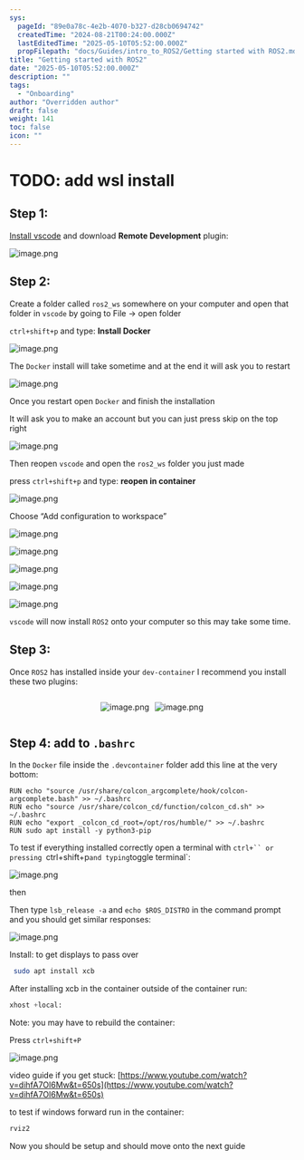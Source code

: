 ```yaml
---
sys:
  pageId: "89e0a78c-4e2b-4070-b327-d28cb0694742"
  createdTime: "2024-08-21T00:24:00.000Z"
  lastEditedTime: "2025-05-10T05:52:00.000Z"
  propFilepath: "docs/Guides/intro_to_ROS2/Getting started with ROS2.md"
title: "Getting started with ROS2"
date: "2025-05-10T05:52:00.000Z"
description: ""
tags:
  - "Onboarding"
author: "Overridden author"
draft: false
weight: 141
toc: false
icon: ""
---
```


# TODO: add wsl install

## Step 1:

[Install vscode](https://code.visualstudio.com/download) and download **Remote Development** plugin:

![image.png](https://prod-files-secure.s3.us-west-2.amazonaws.com/d518164a-d88e-44d1-a4ee-3adb3bd8bce0/efb52993-1881-4a40-b95e-6f020334f022/image.png?X-Amz-Algorithm=AWS4-HMAC-SHA256&X-Amz-Content-Sha256=UNSIGNED-PAYLOAD&X-Amz-Credential=ASIAZI2LB466RPMOHR7P%2F20250520%2Fus-west-2%2Fs3%2Faws4_request&X-Amz-Date=20250520T100946Z&X-Amz-Expires=3600&X-Amz-Security-Token=IQoJb3JpZ2luX2VjEOr%2F%2F%2F%2F%2F%2F%2F%2F%2F%2FwEaCXVzLXdlc3QtMiJIMEYCIQDjzKLAiEYCzkP0UDLT9R2l76ypaBaCAh5VyCzWVQ2VhAIhAOfFHtXSUTcsRs43eU%2Ba1UcY2zLzSSPtbNg1s9Pxp5zHKogECKL%2F%2F%2F%2F%2F%2F%2F%2F%2F%2FwEQABoMNjM3NDIzMTgzODA1Igy%2BW1fmEeYjMhkXujkq3AMvoZnycvq19eicNcnVt2ZCxWVmyI0vXskkuM%2BNuUYAW0Zg7HgnviLjlQN7m5X2WD1NZZyKcqjESTsYYyNchpPJStHKw39GlLOjPSxgJ%2Bhe%2FQIVpxxy5b%2Fe%2FtrEq1QwLT%2BiQNc%2BCm8LoD1UBhb%2B9n8HTcS5MRJ7ZmpQWDPpKR%2BwMzen6nw5sAFL2TXiDWMvLtmIBPRVO2szMvbBK%2F%2Fh2ooysDC1GdOWaCQF3DK%2FRdmyHKw2YF9c6KTsNo%2BKBMgPKH5u7q1Ckhdhz1isJQ3wgJ7O5JwOdiGdFBJ0xtHCXCWqEabca80zdN6Qled67QBkHfkpTkamk2o%2FidwNsXUylFvhucISbruO9eyuE%2FfaVuZTN07MfEH1geOh6GCPoIUiq%2BOUh4vcHD5q9DJNkGRhdW6ELA9%2FvFp8swkGUIdLDgzHXqcQhnLxLVAElpKdlFT4%2BK6SYIPrPJvvNtiR1baWpupyOw3Iyc47HoooBG3UF4XOu1t7Z81SSGQkEYVQXv9ZxiuKPPqBdwPCYzIpJr3Dj%2FeJeGnRzHUa1JWkr40Tl5WiBbJyf%2FN2Lc33XclzpnQGl6igI2EGtrZd2dtO4WKXNi9qQw23I%2B5ZR42RgxzL8F8ob7qDCRRYnDcbiw4yrDDCk7HBBjqkAe8%2FBlV%2BCbAUihDeaCcrrxZruQ5qZspLalz3rRuShsDdwCXNYBWYpDtcSh40D4NhLOgLAwit1gu%2B53DDruA%2Fxs6%2BQH3bmWyq2kE91Nxp8SYWZvm%2BjQscQuD7B6cbZtOGvFfOHlfxWaIX%2BvLwpTEgdaSH096M4lKS%2FgQ9hgQ5NL73WM7zOhaRvSEEW6C%2BKlTCXuIDvyDfou93FfXJGiMxYEhpi%2F8a&X-Amz-Signature=43aa013df297bfc9dc88b69eca15215878ca89cc93c26889e5d3613731afa0ea&X-Amz-SignedHeaders=host&x-id=GetObject)

## Step 2:

Create a folder called `ros2_ws` somewhere on your computer and open that folder in `vscode` by going to File → open folder 

`ctrl+shift+p` and type: **Install Docker**

![image.png](https://prod-files-secure.s3.us-west-2.amazonaws.com/d518164a-d88e-44d1-a4ee-3adb3bd8bce0/2269dc0e-1cd5-47ff-bceb-c04ad9b2eab0/image.png?X-Amz-Algorithm=AWS4-HMAC-SHA256&X-Amz-Content-Sha256=UNSIGNED-PAYLOAD&X-Amz-Credential=ASIAZI2LB466RPMOHR7P%2F20250520%2Fus-west-2%2Fs3%2Faws4_request&X-Amz-Date=20250520T100946Z&X-Amz-Expires=3600&X-Amz-Security-Token=IQoJb3JpZ2luX2VjEOr%2F%2F%2F%2F%2F%2F%2F%2F%2F%2FwEaCXVzLXdlc3QtMiJIMEYCIQDjzKLAiEYCzkP0UDLT9R2l76ypaBaCAh5VyCzWVQ2VhAIhAOfFHtXSUTcsRs43eU%2Ba1UcY2zLzSSPtbNg1s9Pxp5zHKogECKL%2F%2F%2F%2F%2F%2F%2F%2F%2F%2FwEQABoMNjM3NDIzMTgzODA1Igy%2BW1fmEeYjMhkXujkq3AMvoZnycvq19eicNcnVt2ZCxWVmyI0vXskkuM%2BNuUYAW0Zg7HgnviLjlQN7m5X2WD1NZZyKcqjESTsYYyNchpPJStHKw39GlLOjPSxgJ%2Bhe%2FQIVpxxy5b%2Fe%2FtrEq1QwLT%2BiQNc%2BCm8LoD1UBhb%2B9n8HTcS5MRJ7ZmpQWDPpKR%2BwMzen6nw5sAFL2TXiDWMvLtmIBPRVO2szMvbBK%2F%2Fh2ooysDC1GdOWaCQF3DK%2FRdmyHKw2YF9c6KTsNo%2BKBMgPKH5u7q1Ckhdhz1isJQ3wgJ7O5JwOdiGdFBJ0xtHCXCWqEabca80zdN6Qled67QBkHfkpTkamk2o%2FidwNsXUylFvhucISbruO9eyuE%2FfaVuZTN07MfEH1geOh6GCPoIUiq%2BOUh4vcHD5q9DJNkGRhdW6ELA9%2FvFp8swkGUIdLDgzHXqcQhnLxLVAElpKdlFT4%2BK6SYIPrPJvvNtiR1baWpupyOw3Iyc47HoooBG3UF4XOu1t7Z81SSGQkEYVQXv9ZxiuKPPqBdwPCYzIpJr3Dj%2FeJeGnRzHUa1JWkr40Tl5WiBbJyf%2FN2Lc33XclzpnQGl6igI2EGtrZd2dtO4WKXNi9qQw23I%2B5ZR42RgxzL8F8ob7qDCRRYnDcbiw4yrDDCk7HBBjqkAe8%2FBlV%2BCbAUihDeaCcrrxZruQ5qZspLalz3rRuShsDdwCXNYBWYpDtcSh40D4NhLOgLAwit1gu%2B53DDruA%2Fxs6%2BQH3bmWyq2kE91Nxp8SYWZvm%2BjQscQuD7B6cbZtOGvFfOHlfxWaIX%2BvLwpTEgdaSH096M4lKS%2FgQ9hgQ5NL73WM7zOhaRvSEEW6C%2BKlTCXuIDvyDfou93FfXJGiMxYEhpi%2F8a&X-Amz-Signature=003161d0aaa1d5d9cc938a07cba6e5b2fae33c057812c1656f586b6471baa4db&X-Amz-SignedHeaders=host&x-id=GetObject)

The `Docker` install will take sometime and at the end it will ask you to restart

![image.png](https://prod-files-secure.s3.us-west-2.amazonaws.com/d518164a-d88e-44d1-a4ee-3adb3bd8bce0/ed233f78-be33-4b1f-b89c-9c346c0e961e/image.png?X-Amz-Algorithm=AWS4-HMAC-SHA256&X-Amz-Content-Sha256=UNSIGNED-PAYLOAD&X-Amz-Credential=ASIAZI2LB466RPMOHR7P%2F20250520%2Fus-west-2%2Fs3%2Faws4_request&X-Amz-Date=20250520T100946Z&X-Amz-Expires=3600&X-Amz-Security-Token=IQoJb3JpZ2luX2VjEOr%2F%2F%2F%2F%2F%2F%2F%2F%2F%2FwEaCXVzLXdlc3QtMiJIMEYCIQDjzKLAiEYCzkP0UDLT9R2l76ypaBaCAh5VyCzWVQ2VhAIhAOfFHtXSUTcsRs43eU%2Ba1UcY2zLzSSPtbNg1s9Pxp5zHKogECKL%2F%2F%2F%2F%2F%2F%2F%2F%2F%2FwEQABoMNjM3NDIzMTgzODA1Igy%2BW1fmEeYjMhkXujkq3AMvoZnycvq19eicNcnVt2ZCxWVmyI0vXskkuM%2BNuUYAW0Zg7HgnviLjlQN7m5X2WD1NZZyKcqjESTsYYyNchpPJStHKw39GlLOjPSxgJ%2Bhe%2FQIVpxxy5b%2Fe%2FtrEq1QwLT%2BiQNc%2BCm8LoD1UBhb%2B9n8HTcS5MRJ7ZmpQWDPpKR%2BwMzen6nw5sAFL2TXiDWMvLtmIBPRVO2szMvbBK%2F%2Fh2ooysDC1GdOWaCQF3DK%2FRdmyHKw2YF9c6KTsNo%2BKBMgPKH5u7q1Ckhdhz1isJQ3wgJ7O5JwOdiGdFBJ0xtHCXCWqEabca80zdN6Qled67QBkHfkpTkamk2o%2FidwNsXUylFvhucISbruO9eyuE%2FfaVuZTN07MfEH1geOh6GCPoIUiq%2BOUh4vcHD5q9DJNkGRhdW6ELA9%2FvFp8swkGUIdLDgzHXqcQhnLxLVAElpKdlFT4%2BK6SYIPrPJvvNtiR1baWpupyOw3Iyc47HoooBG3UF4XOu1t7Z81SSGQkEYVQXv9ZxiuKPPqBdwPCYzIpJr3Dj%2FeJeGnRzHUa1JWkr40Tl5WiBbJyf%2FN2Lc33XclzpnQGl6igI2EGtrZd2dtO4WKXNi9qQw23I%2B5ZR42RgxzL8F8ob7qDCRRYnDcbiw4yrDDCk7HBBjqkAe8%2FBlV%2BCbAUihDeaCcrrxZruQ5qZspLalz3rRuShsDdwCXNYBWYpDtcSh40D4NhLOgLAwit1gu%2B53DDruA%2Fxs6%2BQH3bmWyq2kE91Nxp8SYWZvm%2BjQscQuD7B6cbZtOGvFfOHlfxWaIX%2BvLwpTEgdaSH096M4lKS%2FgQ9hgQ5NL73WM7zOhaRvSEEW6C%2BKlTCXuIDvyDfou93FfXJGiMxYEhpi%2F8a&X-Amz-Signature=3bc94dcb4312730b26c670713004c5ae998f7ecc1ac4f8955bb70fb849e9af36&X-Amz-SignedHeaders=host&x-id=GetObject)

Once you restart open `Docker` and finish the installation

It will ask you to make an account but you can just press skip on the top right

![image.png](https://prod-files-secure.s3.us-west-2.amazonaws.com/d518164a-d88e-44d1-a4ee-3adb3bd8bce0/21010ad9-1659-4fd9-9f59-9932a09b2a3d/image.png?X-Amz-Algorithm=AWS4-HMAC-SHA256&X-Amz-Content-Sha256=UNSIGNED-PAYLOAD&X-Amz-Credential=ASIAZI2LB466RPMOHR7P%2F20250520%2Fus-west-2%2Fs3%2Faws4_request&X-Amz-Date=20250520T100946Z&X-Amz-Expires=3600&X-Amz-Security-Token=IQoJb3JpZ2luX2VjEOr%2F%2F%2F%2F%2F%2F%2F%2F%2F%2FwEaCXVzLXdlc3QtMiJIMEYCIQDjzKLAiEYCzkP0UDLT9R2l76ypaBaCAh5VyCzWVQ2VhAIhAOfFHtXSUTcsRs43eU%2Ba1UcY2zLzSSPtbNg1s9Pxp5zHKogECKL%2F%2F%2F%2F%2F%2F%2F%2F%2F%2FwEQABoMNjM3NDIzMTgzODA1Igy%2BW1fmEeYjMhkXujkq3AMvoZnycvq19eicNcnVt2ZCxWVmyI0vXskkuM%2BNuUYAW0Zg7HgnviLjlQN7m5X2WD1NZZyKcqjESTsYYyNchpPJStHKw39GlLOjPSxgJ%2Bhe%2FQIVpxxy5b%2Fe%2FtrEq1QwLT%2BiQNc%2BCm8LoD1UBhb%2B9n8HTcS5MRJ7ZmpQWDPpKR%2BwMzen6nw5sAFL2TXiDWMvLtmIBPRVO2szMvbBK%2F%2Fh2ooysDC1GdOWaCQF3DK%2FRdmyHKw2YF9c6KTsNo%2BKBMgPKH5u7q1Ckhdhz1isJQ3wgJ7O5JwOdiGdFBJ0xtHCXCWqEabca80zdN6Qled67QBkHfkpTkamk2o%2FidwNsXUylFvhucISbruO9eyuE%2FfaVuZTN07MfEH1geOh6GCPoIUiq%2BOUh4vcHD5q9DJNkGRhdW6ELA9%2FvFp8swkGUIdLDgzHXqcQhnLxLVAElpKdlFT4%2BK6SYIPrPJvvNtiR1baWpupyOw3Iyc47HoooBG3UF4XOu1t7Z81SSGQkEYVQXv9ZxiuKPPqBdwPCYzIpJr3Dj%2FeJeGnRzHUa1JWkr40Tl5WiBbJyf%2FN2Lc33XclzpnQGl6igI2EGtrZd2dtO4WKXNi9qQw23I%2B5ZR42RgxzL8F8ob7qDCRRYnDcbiw4yrDDCk7HBBjqkAe8%2FBlV%2BCbAUihDeaCcrrxZruQ5qZspLalz3rRuShsDdwCXNYBWYpDtcSh40D4NhLOgLAwit1gu%2B53DDruA%2Fxs6%2BQH3bmWyq2kE91Nxp8SYWZvm%2BjQscQuD7B6cbZtOGvFfOHlfxWaIX%2BvLwpTEgdaSH096M4lKS%2FgQ9hgQ5NL73WM7zOhaRvSEEW6C%2BKlTCXuIDvyDfou93FfXJGiMxYEhpi%2F8a&X-Amz-Signature=5b71cba87b21de3f6bccff9c541b7d90f813a7056ffaf2900f55e8eccacce9f7&X-Amz-SignedHeaders=host&x-id=GetObject)

Then reopen `vscode` and open the `ros2_ws` folder you just made

press `ctrl+shift+p` and type: **reopen in container**

![image.png](https://prod-files-secure.s3.us-west-2.amazonaws.com/d518164a-d88e-44d1-a4ee-3adb3bd8bce0/4e93b8c2-41ad-488c-8095-c74205196118/image.png?X-Amz-Algorithm=AWS4-HMAC-SHA256&X-Amz-Content-Sha256=UNSIGNED-PAYLOAD&X-Amz-Credential=ASIAZI2LB466RPMOHR7P%2F20250520%2Fus-west-2%2Fs3%2Faws4_request&X-Amz-Date=20250520T100946Z&X-Amz-Expires=3600&X-Amz-Security-Token=IQoJb3JpZ2luX2VjEOr%2F%2F%2F%2F%2F%2F%2F%2F%2F%2FwEaCXVzLXdlc3QtMiJIMEYCIQDjzKLAiEYCzkP0UDLT9R2l76ypaBaCAh5VyCzWVQ2VhAIhAOfFHtXSUTcsRs43eU%2Ba1UcY2zLzSSPtbNg1s9Pxp5zHKogECKL%2F%2F%2F%2F%2F%2F%2F%2F%2F%2FwEQABoMNjM3NDIzMTgzODA1Igy%2BW1fmEeYjMhkXujkq3AMvoZnycvq19eicNcnVt2ZCxWVmyI0vXskkuM%2BNuUYAW0Zg7HgnviLjlQN7m5X2WD1NZZyKcqjESTsYYyNchpPJStHKw39GlLOjPSxgJ%2Bhe%2FQIVpxxy5b%2Fe%2FtrEq1QwLT%2BiQNc%2BCm8LoD1UBhb%2B9n8HTcS5MRJ7ZmpQWDPpKR%2BwMzen6nw5sAFL2TXiDWMvLtmIBPRVO2szMvbBK%2F%2Fh2ooysDC1GdOWaCQF3DK%2FRdmyHKw2YF9c6KTsNo%2BKBMgPKH5u7q1Ckhdhz1isJQ3wgJ7O5JwOdiGdFBJ0xtHCXCWqEabca80zdN6Qled67QBkHfkpTkamk2o%2FidwNsXUylFvhucISbruO9eyuE%2FfaVuZTN07MfEH1geOh6GCPoIUiq%2BOUh4vcHD5q9DJNkGRhdW6ELA9%2FvFp8swkGUIdLDgzHXqcQhnLxLVAElpKdlFT4%2BK6SYIPrPJvvNtiR1baWpupyOw3Iyc47HoooBG3UF4XOu1t7Z81SSGQkEYVQXv9ZxiuKPPqBdwPCYzIpJr3Dj%2FeJeGnRzHUa1JWkr40Tl5WiBbJyf%2FN2Lc33XclzpnQGl6igI2EGtrZd2dtO4WKXNi9qQw23I%2B5ZR42RgxzL8F8ob7qDCRRYnDcbiw4yrDDCk7HBBjqkAe8%2FBlV%2BCbAUihDeaCcrrxZruQ5qZspLalz3rRuShsDdwCXNYBWYpDtcSh40D4NhLOgLAwit1gu%2B53DDruA%2Fxs6%2BQH3bmWyq2kE91Nxp8SYWZvm%2BjQscQuD7B6cbZtOGvFfOHlfxWaIX%2BvLwpTEgdaSH096M4lKS%2FgQ9hgQ5NL73WM7zOhaRvSEEW6C%2BKlTCXuIDvyDfou93FfXJGiMxYEhpi%2F8a&X-Amz-Signature=cd8af75d473cf7cd26e224ee5f2bb120a46fc2e5367b4d2bae153b602b9dd61b&X-Amz-SignedHeaders=host&x-id=GetObject)

Choose “Add configuration to workspace”

![image.png](https://prod-files-secure.s3.us-west-2.amazonaws.com/d518164a-d88e-44d1-a4ee-3adb3bd8bce0/9560b282-5060-4989-ba37-97e7b2c22476/image.png?X-Amz-Algorithm=AWS4-HMAC-SHA256&X-Amz-Content-Sha256=UNSIGNED-PAYLOAD&X-Amz-Credential=ASIAZI2LB466RPMOHR7P%2F20250520%2Fus-west-2%2Fs3%2Faws4_request&X-Amz-Date=20250520T100946Z&X-Amz-Expires=3600&X-Amz-Security-Token=IQoJb3JpZ2luX2VjEOr%2F%2F%2F%2F%2F%2F%2F%2F%2F%2FwEaCXVzLXdlc3QtMiJIMEYCIQDjzKLAiEYCzkP0UDLT9R2l76ypaBaCAh5VyCzWVQ2VhAIhAOfFHtXSUTcsRs43eU%2Ba1UcY2zLzSSPtbNg1s9Pxp5zHKogECKL%2F%2F%2F%2F%2F%2F%2F%2F%2F%2FwEQABoMNjM3NDIzMTgzODA1Igy%2BW1fmEeYjMhkXujkq3AMvoZnycvq19eicNcnVt2ZCxWVmyI0vXskkuM%2BNuUYAW0Zg7HgnviLjlQN7m5X2WD1NZZyKcqjESTsYYyNchpPJStHKw39GlLOjPSxgJ%2Bhe%2FQIVpxxy5b%2Fe%2FtrEq1QwLT%2BiQNc%2BCm8LoD1UBhb%2B9n8HTcS5MRJ7ZmpQWDPpKR%2BwMzen6nw5sAFL2TXiDWMvLtmIBPRVO2szMvbBK%2F%2Fh2ooysDC1GdOWaCQF3DK%2FRdmyHKw2YF9c6KTsNo%2BKBMgPKH5u7q1Ckhdhz1isJQ3wgJ7O5JwOdiGdFBJ0xtHCXCWqEabca80zdN6Qled67QBkHfkpTkamk2o%2FidwNsXUylFvhucISbruO9eyuE%2FfaVuZTN07MfEH1geOh6GCPoIUiq%2BOUh4vcHD5q9DJNkGRhdW6ELA9%2FvFp8swkGUIdLDgzHXqcQhnLxLVAElpKdlFT4%2BK6SYIPrPJvvNtiR1baWpupyOw3Iyc47HoooBG3UF4XOu1t7Z81SSGQkEYVQXv9ZxiuKPPqBdwPCYzIpJr3Dj%2FeJeGnRzHUa1JWkr40Tl5WiBbJyf%2FN2Lc33XclzpnQGl6igI2EGtrZd2dtO4WKXNi9qQw23I%2B5ZR42RgxzL8F8ob7qDCRRYnDcbiw4yrDDCk7HBBjqkAe8%2FBlV%2BCbAUihDeaCcrrxZruQ5qZspLalz3rRuShsDdwCXNYBWYpDtcSh40D4NhLOgLAwit1gu%2B53DDruA%2Fxs6%2BQH3bmWyq2kE91Nxp8SYWZvm%2BjQscQuD7B6cbZtOGvFfOHlfxWaIX%2BvLwpTEgdaSH096M4lKS%2FgQ9hgQ5NL73WM7zOhaRvSEEW6C%2BKlTCXuIDvyDfou93FfXJGiMxYEhpi%2F8a&X-Amz-Signature=06a28e888cc48ab82990474b6485c177c379f9740c40ac8f4b056977bc143c27&X-Amz-SignedHeaders=host&x-id=GetObject)

![image.png](https://prod-files-secure.s3.us-west-2.amazonaws.com/d518164a-d88e-44d1-a4ee-3adb3bd8bce0/2ee63f81-886b-48e8-a553-dc6e5eac99e4/image.png?X-Amz-Algorithm=AWS4-HMAC-SHA256&X-Amz-Content-Sha256=UNSIGNED-PAYLOAD&X-Amz-Credential=ASIAZI2LB466RPMOHR7P%2F20250520%2Fus-west-2%2Fs3%2Faws4_request&X-Amz-Date=20250520T100946Z&X-Amz-Expires=3600&X-Amz-Security-Token=IQoJb3JpZ2luX2VjEOr%2F%2F%2F%2F%2F%2F%2F%2F%2F%2FwEaCXVzLXdlc3QtMiJIMEYCIQDjzKLAiEYCzkP0UDLT9R2l76ypaBaCAh5VyCzWVQ2VhAIhAOfFHtXSUTcsRs43eU%2Ba1UcY2zLzSSPtbNg1s9Pxp5zHKogECKL%2F%2F%2F%2F%2F%2F%2F%2F%2F%2FwEQABoMNjM3NDIzMTgzODA1Igy%2BW1fmEeYjMhkXujkq3AMvoZnycvq19eicNcnVt2ZCxWVmyI0vXskkuM%2BNuUYAW0Zg7HgnviLjlQN7m5X2WD1NZZyKcqjESTsYYyNchpPJStHKw39GlLOjPSxgJ%2Bhe%2FQIVpxxy5b%2Fe%2FtrEq1QwLT%2BiQNc%2BCm8LoD1UBhb%2B9n8HTcS5MRJ7ZmpQWDPpKR%2BwMzen6nw5sAFL2TXiDWMvLtmIBPRVO2szMvbBK%2F%2Fh2ooysDC1GdOWaCQF3DK%2FRdmyHKw2YF9c6KTsNo%2BKBMgPKH5u7q1Ckhdhz1isJQ3wgJ7O5JwOdiGdFBJ0xtHCXCWqEabca80zdN6Qled67QBkHfkpTkamk2o%2FidwNsXUylFvhucISbruO9eyuE%2FfaVuZTN07MfEH1geOh6GCPoIUiq%2BOUh4vcHD5q9DJNkGRhdW6ELA9%2FvFp8swkGUIdLDgzHXqcQhnLxLVAElpKdlFT4%2BK6SYIPrPJvvNtiR1baWpupyOw3Iyc47HoooBG3UF4XOu1t7Z81SSGQkEYVQXv9ZxiuKPPqBdwPCYzIpJr3Dj%2FeJeGnRzHUa1JWkr40Tl5WiBbJyf%2FN2Lc33XclzpnQGl6igI2EGtrZd2dtO4WKXNi9qQw23I%2B5ZR42RgxzL8F8ob7qDCRRYnDcbiw4yrDDCk7HBBjqkAe8%2FBlV%2BCbAUihDeaCcrrxZruQ5qZspLalz3rRuShsDdwCXNYBWYpDtcSh40D4NhLOgLAwit1gu%2B53DDruA%2Fxs6%2BQH3bmWyq2kE91Nxp8SYWZvm%2BjQscQuD7B6cbZtOGvFfOHlfxWaIX%2BvLwpTEgdaSH096M4lKS%2FgQ9hgQ5NL73WM7zOhaRvSEEW6C%2BKlTCXuIDvyDfou93FfXJGiMxYEhpi%2F8a&X-Amz-Signature=8085e725a1bde4ba5ca6d501a0e0327868e8b8cd74cb328a83dafd08c793113d&X-Amz-SignedHeaders=host&x-id=GetObject)

![image.png](https://prod-files-secure.s3.us-west-2.amazonaws.com/d518164a-d88e-44d1-a4ee-3adb3bd8bce0/ae1580b2-b048-407e-aed9-b584224a7a04/image.png?X-Amz-Algorithm=AWS4-HMAC-SHA256&X-Amz-Content-Sha256=UNSIGNED-PAYLOAD&X-Amz-Credential=ASIAZI2LB466RPMOHR7P%2F20250520%2Fus-west-2%2Fs3%2Faws4_request&X-Amz-Date=20250520T100946Z&X-Amz-Expires=3600&X-Amz-Security-Token=IQoJb3JpZ2luX2VjEOr%2F%2F%2F%2F%2F%2F%2F%2F%2F%2FwEaCXVzLXdlc3QtMiJIMEYCIQDjzKLAiEYCzkP0UDLT9R2l76ypaBaCAh5VyCzWVQ2VhAIhAOfFHtXSUTcsRs43eU%2Ba1UcY2zLzSSPtbNg1s9Pxp5zHKogECKL%2F%2F%2F%2F%2F%2F%2F%2F%2F%2FwEQABoMNjM3NDIzMTgzODA1Igy%2BW1fmEeYjMhkXujkq3AMvoZnycvq19eicNcnVt2ZCxWVmyI0vXskkuM%2BNuUYAW0Zg7HgnviLjlQN7m5X2WD1NZZyKcqjESTsYYyNchpPJStHKw39GlLOjPSxgJ%2Bhe%2FQIVpxxy5b%2Fe%2FtrEq1QwLT%2BiQNc%2BCm8LoD1UBhb%2B9n8HTcS5MRJ7ZmpQWDPpKR%2BwMzen6nw5sAFL2TXiDWMvLtmIBPRVO2szMvbBK%2F%2Fh2ooysDC1GdOWaCQF3DK%2FRdmyHKw2YF9c6KTsNo%2BKBMgPKH5u7q1Ckhdhz1isJQ3wgJ7O5JwOdiGdFBJ0xtHCXCWqEabca80zdN6Qled67QBkHfkpTkamk2o%2FidwNsXUylFvhucISbruO9eyuE%2FfaVuZTN07MfEH1geOh6GCPoIUiq%2BOUh4vcHD5q9DJNkGRhdW6ELA9%2FvFp8swkGUIdLDgzHXqcQhnLxLVAElpKdlFT4%2BK6SYIPrPJvvNtiR1baWpupyOw3Iyc47HoooBG3UF4XOu1t7Z81SSGQkEYVQXv9ZxiuKPPqBdwPCYzIpJr3Dj%2FeJeGnRzHUa1JWkr40Tl5WiBbJyf%2FN2Lc33XclzpnQGl6igI2EGtrZd2dtO4WKXNi9qQw23I%2B5ZR42RgxzL8F8ob7qDCRRYnDcbiw4yrDDCk7HBBjqkAe8%2FBlV%2BCbAUihDeaCcrrxZruQ5qZspLalz3rRuShsDdwCXNYBWYpDtcSh40D4NhLOgLAwit1gu%2B53DDruA%2Fxs6%2BQH3bmWyq2kE91Nxp8SYWZvm%2BjQscQuD7B6cbZtOGvFfOHlfxWaIX%2BvLwpTEgdaSH096M4lKS%2FgQ9hgQ5NL73WM7zOhaRvSEEW6C%2BKlTCXuIDvyDfou93FfXJGiMxYEhpi%2F8a&X-Amz-Signature=aa332a84023f4dad507a85e9991a992e0144f0d322ccb475e47936aa10d1aa9f&X-Amz-SignedHeaders=host&x-id=GetObject)

![image.png](https://prod-files-secure.s3.us-west-2.amazonaws.com/d518164a-d88e-44d1-a4ee-3adb3bd8bce0/53255b28-f75e-430f-b9e3-c0ac8577e42b/image.png?X-Amz-Algorithm=AWS4-HMAC-SHA256&X-Amz-Content-Sha256=UNSIGNED-PAYLOAD&X-Amz-Credential=ASIAZI2LB466RPMOHR7P%2F20250520%2Fus-west-2%2Fs3%2Faws4_request&X-Amz-Date=20250520T100946Z&X-Amz-Expires=3600&X-Amz-Security-Token=IQoJb3JpZ2luX2VjEOr%2F%2F%2F%2F%2F%2F%2F%2F%2F%2FwEaCXVzLXdlc3QtMiJIMEYCIQDjzKLAiEYCzkP0UDLT9R2l76ypaBaCAh5VyCzWVQ2VhAIhAOfFHtXSUTcsRs43eU%2Ba1UcY2zLzSSPtbNg1s9Pxp5zHKogECKL%2F%2F%2F%2F%2F%2F%2F%2F%2F%2FwEQABoMNjM3NDIzMTgzODA1Igy%2BW1fmEeYjMhkXujkq3AMvoZnycvq19eicNcnVt2ZCxWVmyI0vXskkuM%2BNuUYAW0Zg7HgnviLjlQN7m5X2WD1NZZyKcqjESTsYYyNchpPJStHKw39GlLOjPSxgJ%2Bhe%2FQIVpxxy5b%2Fe%2FtrEq1QwLT%2BiQNc%2BCm8LoD1UBhb%2B9n8HTcS5MRJ7ZmpQWDPpKR%2BwMzen6nw5sAFL2TXiDWMvLtmIBPRVO2szMvbBK%2F%2Fh2ooysDC1GdOWaCQF3DK%2FRdmyHKw2YF9c6KTsNo%2BKBMgPKH5u7q1Ckhdhz1isJQ3wgJ7O5JwOdiGdFBJ0xtHCXCWqEabca80zdN6Qled67QBkHfkpTkamk2o%2FidwNsXUylFvhucISbruO9eyuE%2FfaVuZTN07MfEH1geOh6GCPoIUiq%2BOUh4vcHD5q9DJNkGRhdW6ELA9%2FvFp8swkGUIdLDgzHXqcQhnLxLVAElpKdlFT4%2BK6SYIPrPJvvNtiR1baWpupyOw3Iyc47HoooBG3UF4XOu1t7Z81SSGQkEYVQXv9ZxiuKPPqBdwPCYzIpJr3Dj%2FeJeGnRzHUa1JWkr40Tl5WiBbJyf%2FN2Lc33XclzpnQGl6igI2EGtrZd2dtO4WKXNi9qQw23I%2B5ZR42RgxzL8F8ob7qDCRRYnDcbiw4yrDDCk7HBBjqkAe8%2FBlV%2BCbAUihDeaCcrrxZruQ5qZspLalz3rRuShsDdwCXNYBWYpDtcSh40D4NhLOgLAwit1gu%2B53DDruA%2Fxs6%2BQH3bmWyq2kE91Nxp8SYWZvm%2BjQscQuD7B6cbZtOGvFfOHlfxWaIX%2BvLwpTEgdaSH096M4lKS%2FgQ9hgQ5NL73WM7zOhaRvSEEW6C%2BKlTCXuIDvyDfou93FfXJGiMxYEhpi%2F8a&X-Amz-Signature=42aa6db6a745c97e2e3c9aebf6b186e420c977f20f30c4d231770a7af7b35b78&X-Amz-SignedHeaders=host&x-id=GetObject)

![image.png](https://prod-files-secure.s3.us-west-2.amazonaws.com/d518164a-d88e-44d1-a4ee-3adb3bd8bce0/7c562767-5af9-4ffb-97d1-327bcdf4ee00/image.png?X-Amz-Algorithm=AWS4-HMAC-SHA256&X-Amz-Content-Sha256=UNSIGNED-PAYLOAD&X-Amz-Credential=ASIAZI2LB466RPMOHR7P%2F20250520%2Fus-west-2%2Fs3%2Faws4_request&X-Amz-Date=20250520T100947Z&X-Amz-Expires=3600&X-Amz-Security-Token=IQoJb3JpZ2luX2VjEOr%2F%2F%2F%2F%2F%2F%2F%2F%2F%2FwEaCXVzLXdlc3QtMiJIMEYCIQDjzKLAiEYCzkP0UDLT9R2l76ypaBaCAh5VyCzWVQ2VhAIhAOfFHtXSUTcsRs43eU%2Ba1UcY2zLzSSPtbNg1s9Pxp5zHKogECKL%2F%2F%2F%2F%2F%2F%2F%2F%2F%2FwEQABoMNjM3NDIzMTgzODA1Igy%2BW1fmEeYjMhkXujkq3AMvoZnycvq19eicNcnVt2ZCxWVmyI0vXskkuM%2BNuUYAW0Zg7HgnviLjlQN7m5X2WD1NZZyKcqjESTsYYyNchpPJStHKw39GlLOjPSxgJ%2Bhe%2FQIVpxxy5b%2Fe%2FtrEq1QwLT%2BiQNc%2BCm8LoD1UBhb%2B9n8HTcS5MRJ7ZmpQWDPpKR%2BwMzen6nw5sAFL2TXiDWMvLtmIBPRVO2szMvbBK%2F%2Fh2ooysDC1GdOWaCQF3DK%2FRdmyHKw2YF9c6KTsNo%2BKBMgPKH5u7q1Ckhdhz1isJQ3wgJ7O5JwOdiGdFBJ0xtHCXCWqEabca80zdN6Qled67QBkHfkpTkamk2o%2FidwNsXUylFvhucISbruO9eyuE%2FfaVuZTN07MfEH1geOh6GCPoIUiq%2BOUh4vcHD5q9DJNkGRhdW6ELA9%2FvFp8swkGUIdLDgzHXqcQhnLxLVAElpKdlFT4%2BK6SYIPrPJvvNtiR1baWpupyOw3Iyc47HoooBG3UF4XOu1t7Z81SSGQkEYVQXv9ZxiuKPPqBdwPCYzIpJr3Dj%2FeJeGnRzHUa1JWkr40Tl5WiBbJyf%2FN2Lc33XclzpnQGl6igI2EGtrZd2dtO4WKXNi9qQw23I%2B5ZR42RgxzL8F8ob7qDCRRYnDcbiw4yrDDCk7HBBjqkAe8%2FBlV%2BCbAUihDeaCcrrxZruQ5qZspLalz3rRuShsDdwCXNYBWYpDtcSh40D4NhLOgLAwit1gu%2B53DDruA%2Fxs6%2BQH3bmWyq2kE91Nxp8SYWZvm%2BjQscQuD7B6cbZtOGvFfOHlfxWaIX%2BvLwpTEgdaSH096M4lKS%2FgQ9hgQ5NL73WM7zOhaRvSEEW6C%2BKlTCXuIDvyDfou93FfXJGiMxYEhpi%2F8a&X-Amz-Signature=9729a1e6fc1d5486f564d0b29038c286d677d0460133f514a0c740189028bdb0&X-Amz-SignedHeaders=host&x-id=GetObject)

`vscode` will now install `ROS2` onto your computer so this may take some time.

## Step 3:

Once `ROS2` has installed inside your `dev-container` I recommend you install these two plugins:

<div style="display: flex;flex-direction: row; column-gap:10px; max-width: 630px;justify-content: center;">
<div>

![image.png](https://prod-files-secure.s3.us-west-2.amazonaws.com/d518164a-d88e-44d1-a4ee-3adb3bd8bce0/3fc3d550-5a54-4ba1-ba6b-faa01cdb7369/image.png?X-Amz-Algorithm=AWS4-HMAC-SHA256&X-Amz-Content-Sha256=UNSIGNED-PAYLOAD&X-Amz-Credential=ASIAZI2LB4667CPYFPBM%2F20250520%2Fus-west-2%2Fs3%2Faws4_request&X-Amz-Date=20250520T100951Z&X-Amz-Expires=3600&X-Amz-Security-Token=IQoJb3JpZ2luX2VjEOr%2F%2F%2F%2F%2F%2F%2F%2F%2F%2FwEaCXVzLXdlc3QtMiJGMEQCIHzNKN3wyZgUNN1e12%2BWZK2qDI4qZKwEsLztGurXV9h%2FAiAeTVkxD5%2Bsjjj0SYqODTbiiMA5yOoiLtWUwG68be68oCqIBAii%2F%2F%2F%2F%2F%2F%2F%2F%2F%2F8BEAAaDDYzNzQyMzE4MzgwNSIMnlo3jAbQh%2FJEnrstKtwDwbwVtuNk2JaJ0jOWk5wwpFdXdmGLA7LmW6fZITZWRClFWfKrsI1jrKMMpCUKGbV4fv3tHmuoEGNkqLe68MQ3MOv1CpkFYdzj0w5OnChq%2FyPDf9nUJdUA13kh%2BSQN4xUtsr82JkEwVIWflncrSUE4a70M9UOV2Se3ylH8p3rUvZXIufBeGlmn35RlrpNNpqDFTplBkm9rN52bOkpYLyPURITxGxvGDcqKp3RhEZoLGRpClH1vFp7cwEyLP66YvCWng7csXqk8qkoNAvt45s90DPVN%2FJbkbY4M2qALob%2BTYSsnictLQhhxHipjM%2BChtjPal77%2BirVQ%2F49pF4R1%2Fz5Engo80bIwFNtQAs2V%2BsJMHMz3D7Dr8bAaPt230zLYzjZokE%2FivZqdr8rH00Cg%2BAZ%2FVpN%2BDipvUndvTQLtRKWl%2FigMmjbiRlSXSvDq0DAuTQPbfv1DouCBDqaIyN6vWRFuqynNnRrrYKu7gJ1uLqkA%2B%2Bb%2BJy3QHq7z%2FWY6BPybSiTNdgDMOvlQKgflN1isV3JuuVUwI4d5dk4%2FK%2FfbHrYNlTTdi1aeYwTzMbFUZNxtW2FC1ykEjzOLr5984Uv%2FC0zsF4aTqyTzFSMXc65h%2FikeMNZWtp6tBD6tDYdFMywwz5SxwQY6pgFmHO0tKlUXtK284KBufkgLvHgSrm%2BSYtQovXFpgg7a0W4Z90RE0s5pgwLHioWi%2BHJdq2doiI5TpSsJJ8Ld%2FKuvJyqHvsv2GL%2Fm20XzHoHO6NNXzPgZyCAvQki4j4HST4m%2BM3gvJ82Ggy4l%2BRB1RizBnlrMVTIlvewJIXFwO1RU91Qd7%2BOscqjxFLMbmrFFNG%2FLbzeC8hG1up%2F3m70asOgI5sPZNTvB&X-Amz-Signature=5c7f4438e116407ed979c1e1439b4d821877233abc0a76dc536bd0413886ffee&X-Amz-SignedHeaders=host&x-id=GetObject)

</div>
<div>

![image.png](https://prod-files-secure.s3.us-west-2.amazonaws.com/d518164a-d88e-44d1-a4ee-3adb3bd8bce0/d994cc66-13c2-4093-a5a3-f84cf4601a82/image.png?X-Amz-Algorithm=AWS4-HMAC-SHA256&X-Amz-Content-Sha256=UNSIGNED-PAYLOAD&X-Amz-Credential=ASIAZI2LB466T7XXANB2%2F20250520%2Fus-west-2%2Fs3%2Faws4_request&X-Amz-Date=20250520T100952Z&X-Amz-Expires=3600&X-Amz-Security-Token=IQoJb3JpZ2luX2VjEOr%2F%2F%2F%2F%2F%2F%2F%2F%2F%2FwEaCXVzLXdlc3QtMiJHMEUCIFjtTMR8rVTpQ4Gy3MS7gIex94npLdcCulJXDdrpR30XAiEAolRlyPIX%2Fc%2BJPZiaWwS%2FytyRmUav5Q0Dl3AGSZao%2FpgqiAQIov%2F%2F%2F%2F%2F%2F%2F%2F%2F%2FARAAGgw2Mzc0MjMxODM4MDUiDDB4UFFTVdebuICLlyrcAys7OkGT79h3w2tfiR%2FtIfUSqyLOCLeXOXirUxhfcArR7CtZaV5aehDlU02RUZ9XnCYYyXiIqO11VIbZjKjzHWUUDumJJVD1aS0BRmgWmRU9wwwm%2BjtjFIPE6MVzyXKMQr219uoh95sLK2M0JMZbPqGgTd1Sznu2r7pmeF%2B1m%2BGCin9Lpws3XLPTUbDVMA6QmPm1h1Mskcv2Xyw%2F9rrwJn0%2BtN0K0mnR2sJglGdyoq7e8Gng8mqxZvk%2F5S9L8%2BncrPcD9yBDMg84X69kRzZvccfRqEUJqd5fHafLp5n%2BKyS0CL5W4N27GM8mY7C%2Fk2ZhJ3yakJSOPqGaCLT063K4LZcMeQZ%2FHoPS4zu%2Be6JkLyh28QkssCinuU536wdEhSpui2Pv1Spu2AFn9zGTnWWP8GiV4RnLG8mXI7bRCDBVutxTCbz7QWEpRehU3SBLjBqbM%2B3YT0GQtQGTxHdo2iSaA5Cv8vvsIahOk8o%2BmVtrJfRvHkOTgPMn2MdD%2FUYbXmJGfp9h8DcoS1UQxjMJRiws6vLCZoAQMJqyMhcmq2JW%2Bt6g0wV82Rj5eQmhWIzgGZC8peqA49OfPg7cb8fCE6PeG39xvygpn5ySRSgKraawE%2BQs04sMQq2%2Bh39ZuYdeMLiTscEGOqUByRuwMd7sYXx2CrIyebZUEYzU5XgqckedkE3yeTy2lJEX5NkNtWttH3jWilD2ZrmKmHJVrgBd3wWqoz9mivpiN9YYlhuyRL0z5GmyoSJbWEoTN0DldM1szEzJ2Ns1YEP7CU%2Fvtbao11SAmu10Ru%2B6jK9WGloxiL2CYRXkziJ7%2BbX3yOyFLWr3G3ceuqZ50s57%2B8%2FAmakpaOqM4%2FE1kqjlb2WEzSeQ&X-Amz-Signature=b083270cb09e952f9850c1c2c59500edd744b37bf7144fe10711c8d3ed90eebe&X-Amz-SignedHeaders=host&x-id=GetObject)

</div>
</div>

## Step 4: add to `.bashrc`

In the `Docker` file inside the `.devcontainer` folder add this line at the very bottom: 

```docker
RUN echo "source /usr/share/colcon_argcomplete/hook/colcon-argcomplete.bash" >> ~/.bashrc
RUN echo "source /usr/share/colcon_cd/function/colcon_cd.sh" >> ~/.bashrc
RUN echo "export _colcon_cd_root=/opt/ros/humble/" >> ~/.bashrc
RUN sudo apt install -y python3-pip 
```

To test if everything installed correctly open a terminal with `ctrl+`` or pressing `ctrl+shift+p` and typing `toggle terminal`:

![image.png](https://prod-files-secure.s3.us-west-2.amazonaws.com/d518164a-d88e-44d1-a4ee-3adb3bd8bce0/6a4943d8-b04e-4c02-9a58-775f3384d1a5/image.png?X-Amz-Algorithm=AWS4-HMAC-SHA256&X-Amz-Content-Sha256=UNSIGNED-PAYLOAD&X-Amz-Credential=ASIAZI2LB466RPMOHR7P%2F20250520%2Fus-west-2%2Fs3%2Faws4_request&X-Amz-Date=20250520T100946Z&X-Amz-Expires=3600&X-Amz-Security-Token=IQoJb3JpZ2luX2VjEOr%2F%2F%2F%2F%2F%2F%2F%2F%2F%2FwEaCXVzLXdlc3QtMiJIMEYCIQDjzKLAiEYCzkP0UDLT9R2l76ypaBaCAh5VyCzWVQ2VhAIhAOfFHtXSUTcsRs43eU%2Ba1UcY2zLzSSPtbNg1s9Pxp5zHKogECKL%2F%2F%2F%2F%2F%2F%2F%2F%2F%2FwEQABoMNjM3NDIzMTgzODA1Igy%2BW1fmEeYjMhkXujkq3AMvoZnycvq19eicNcnVt2ZCxWVmyI0vXskkuM%2BNuUYAW0Zg7HgnviLjlQN7m5X2WD1NZZyKcqjESTsYYyNchpPJStHKw39GlLOjPSxgJ%2Bhe%2FQIVpxxy5b%2Fe%2FtrEq1QwLT%2BiQNc%2BCm8LoD1UBhb%2B9n8HTcS5MRJ7ZmpQWDPpKR%2BwMzen6nw5sAFL2TXiDWMvLtmIBPRVO2szMvbBK%2F%2Fh2ooysDC1GdOWaCQF3DK%2FRdmyHKw2YF9c6KTsNo%2BKBMgPKH5u7q1Ckhdhz1isJQ3wgJ7O5JwOdiGdFBJ0xtHCXCWqEabca80zdN6Qled67QBkHfkpTkamk2o%2FidwNsXUylFvhucISbruO9eyuE%2FfaVuZTN07MfEH1geOh6GCPoIUiq%2BOUh4vcHD5q9DJNkGRhdW6ELA9%2FvFp8swkGUIdLDgzHXqcQhnLxLVAElpKdlFT4%2BK6SYIPrPJvvNtiR1baWpupyOw3Iyc47HoooBG3UF4XOu1t7Z81SSGQkEYVQXv9ZxiuKPPqBdwPCYzIpJr3Dj%2FeJeGnRzHUa1JWkr40Tl5WiBbJyf%2FN2Lc33XclzpnQGl6igI2EGtrZd2dtO4WKXNi9qQw23I%2B5ZR42RgxzL8F8ob7qDCRRYnDcbiw4yrDDCk7HBBjqkAe8%2FBlV%2BCbAUihDeaCcrrxZruQ5qZspLalz3rRuShsDdwCXNYBWYpDtcSh40D4NhLOgLAwit1gu%2B53DDruA%2Fxs6%2BQH3bmWyq2kE91Nxp8SYWZvm%2BjQscQuD7B6cbZtOGvFfOHlfxWaIX%2BvLwpTEgdaSH096M4lKS%2FgQ9hgQ5NL73WM7zOhaRvSEEW6C%2BKlTCXuIDvyDfou93FfXJGiMxYEhpi%2F8a&X-Amz-Signature=9a65dc5df07283a39fc8b42080f623fa0ecbd2db685120633b51851a8fda2907&X-Amz-SignedHeaders=host&x-id=GetObject)

then 

Then type `lsb_release -a` and `echo $ROS_DISTRO` in the command prompt and you should get similar responses:

![image.png](https://prod-files-secure.s3.us-west-2.amazonaws.com/d518164a-d88e-44d1-a4ee-3adb3bd8bce0/3e635dec-a805-4e85-8b9e-d000e5b71a4e/image.png?X-Amz-Algorithm=AWS4-HMAC-SHA256&X-Amz-Content-Sha256=UNSIGNED-PAYLOAD&X-Amz-Credential=ASIAZI2LB466RPMOHR7P%2F20250520%2Fus-west-2%2Fs3%2Faws4_request&X-Amz-Date=20250520T100947Z&X-Amz-Expires=3600&X-Amz-Security-Token=IQoJb3JpZ2luX2VjEOr%2F%2F%2F%2F%2F%2F%2F%2F%2F%2FwEaCXVzLXdlc3QtMiJIMEYCIQDjzKLAiEYCzkP0UDLT9R2l76ypaBaCAh5VyCzWVQ2VhAIhAOfFHtXSUTcsRs43eU%2Ba1UcY2zLzSSPtbNg1s9Pxp5zHKogECKL%2F%2F%2F%2F%2F%2F%2F%2F%2F%2FwEQABoMNjM3NDIzMTgzODA1Igy%2BW1fmEeYjMhkXujkq3AMvoZnycvq19eicNcnVt2ZCxWVmyI0vXskkuM%2BNuUYAW0Zg7HgnviLjlQN7m5X2WD1NZZyKcqjESTsYYyNchpPJStHKw39GlLOjPSxgJ%2Bhe%2FQIVpxxy5b%2Fe%2FtrEq1QwLT%2BiQNc%2BCm8LoD1UBhb%2B9n8HTcS5MRJ7ZmpQWDPpKR%2BwMzen6nw5sAFL2TXiDWMvLtmIBPRVO2szMvbBK%2F%2Fh2ooysDC1GdOWaCQF3DK%2FRdmyHKw2YF9c6KTsNo%2BKBMgPKH5u7q1Ckhdhz1isJQ3wgJ7O5JwOdiGdFBJ0xtHCXCWqEabca80zdN6Qled67QBkHfkpTkamk2o%2FidwNsXUylFvhucISbruO9eyuE%2FfaVuZTN07MfEH1geOh6GCPoIUiq%2BOUh4vcHD5q9DJNkGRhdW6ELA9%2FvFp8swkGUIdLDgzHXqcQhnLxLVAElpKdlFT4%2BK6SYIPrPJvvNtiR1baWpupyOw3Iyc47HoooBG3UF4XOu1t7Z81SSGQkEYVQXv9ZxiuKPPqBdwPCYzIpJr3Dj%2FeJeGnRzHUa1JWkr40Tl5WiBbJyf%2FN2Lc33XclzpnQGl6igI2EGtrZd2dtO4WKXNi9qQw23I%2B5ZR42RgxzL8F8ob7qDCRRYnDcbiw4yrDDCk7HBBjqkAe8%2FBlV%2BCbAUihDeaCcrrxZruQ5qZspLalz3rRuShsDdwCXNYBWYpDtcSh40D4NhLOgLAwit1gu%2B53DDruA%2Fxs6%2BQH3bmWyq2kE91Nxp8SYWZvm%2BjQscQuD7B6cbZtOGvFfOHlfxWaIX%2BvLwpTEgdaSH096M4lKS%2FgQ9hgQ5NL73WM7zOhaRvSEEW6C%2BKlTCXuIDvyDfou93FfXJGiMxYEhpi%2F8a&X-Amz-Signature=e0ba2a8ba1661f728bf92676ee54a7388bd4c2ecae31428bbc45dd21b61cba32&X-Amz-SignedHeaders=host&x-id=GetObject)

Install:  to get displays to pass over

```bash
 sudo apt install xcb
```

After installing xcb in the container outside of the container run:

```python
xhost +local:
```

Note: you may have to rebuild the container:

Press `ctrl+shift+P`

![image.png](https://prod-files-secure.s3.us-west-2.amazonaws.com/d518164a-d88e-44d1-a4ee-3adb3bd8bce0/6c2be660-2618-4c38-9c26-53554f7a0b7b/image.png?X-Amz-Algorithm=AWS4-HMAC-SHA256&X-Amz-Content-Sha256=UNSIGNED-PAYLOAD&X-Amz-Credential=ASIAZI2LB466RPMOHR7P%2F20250520%2Fus-west-2%2Fs3%2Faws4_request&X-Amz-Date=20250520T100946Z&X-Amz-Expires=3600&X-Amz-Security-Token=IQoJb3JpZ2luX2VjEOr%2F%2F%2F%2F%2F%2F%2F%2F%2F%2FwEaCXVzLXdlc3QtMiJIMEYCIQDjzKLAiEYCzkP0UDLT9R2l76ypaBaCAh5VyCzWVQ2VhAIhAOfFHtXSUTcsRs43eU%2Ba1UcY2zLzSSPtbNg1s9Pxp5zHKogECKL%2F%2F%2F%2F%2F%2F%2F%2F%2F%2FwEQABoMNjM3NDIzMTgzODA1Igy%2BW1fmEeYjMhkXujkq3AMvoZnycvq19eicNcnVt2ZCxWVmyI0vXskkuM%2BNuUYAW0Zg7HgnviLjlQN7m5X2WD1NZZyKcqjESTsYYyNchpPJStHKw39GlLOjPSxgJ%2Bhe%2FQIVpxxy5b%2Fe%2FtrEq1QwLT%2BiQNc%2BCm8LoD1UBhb%2B9n8HTcS5MRJ7ZmpQWDPpKR%2BwMzen6nw5sAFL2TXiDWMvLtmIBPRVO2szMvbBK%2F%2Fh2ooysDC1GdOWaCQF3DK%2FRdmyHKw2YF9c6KTsNo%2BKBMgPKH5u7q1Ckhdhz1isJQ3wgJ7O5JwOdiGdFBJ0xtHCXCWqEabca80zdN6Qled67QBkHfkpTkamk2o%2FidwNsXUylFvhucISbruO9eyuE%2FfaVuZTN07MfEH1geOh6GCPoIUiq%2BOUh4vcHD5q9DJNkGRhdW6ELA9%2FvFp8swkGUIdLDgzHXqcQhnLxLVAElpKdlFT4%2BK6SYIPrPJvvNtiR1baWpupyOw3Iyc47HoooBG3UF4XOu1t7Z81SSGQkEYVQXv9ZxiuKPPqBdwPCYzIpJr3Dj%2FeJeGnRzHUa1JWkr40Tl5WiBbJyf%2FN2Lc33XclzpnQGl6igI2EGtrZd2dtO4WKXNi9qQw23I%2B5ZR42RgxzL8F8ob7qDCRRYnDcbiw4yrDDCk7HBBjqkAe8%2FBlV%2BCbAUihDeaCcrrxZruQ5qZspLalz3rRuShsDdwCXNYBWYpDtcSh40D4NhLOgLAwit1gu%2B53DDruA%2Fxs6%2BQH3bmWyq2kE91Nxp8SYWZvm%2BjQscQuD7B6cbZtOGvFfOHlfxWaIX%2BvLwpTEgdaSH096M4lKS%2FgQ9hgQ5NL73WM7zOhaRvSEEW6C%2BKlTCXuIDvyDfou93FfXJGiMxYEhpi%2F8a&X-Amz-Signature=679c99f4a9ad303bc88bd47047574e81efe33a35502f8d65b0e1604165a036f2&X-Amz-SignedHeaders=host&x-id=GetObject)

video guide if you get stuck: [https://www.youtube.com/watch?v=dihfA7Ol6Mw&t=650s](https://www.youtube.com/watch?v=dihfA7Ol6Mw&t=650s)

to test if windows forward run in the container:

```bash
rviz2
```

Now you should be setup and should move onto the next guide 
